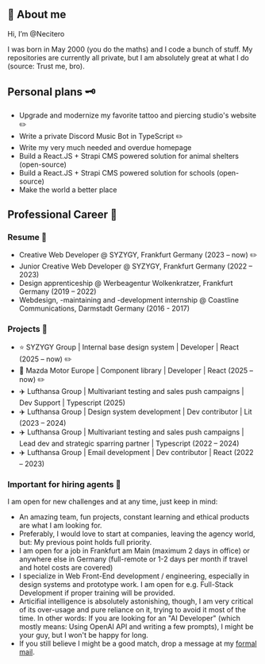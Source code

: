 ## 👋 About me

Hi, I’m @Necitero

I was born in May 2000 (you do the maths) and I code a bunch of stuff. My repositories are currently all private, but I am absolutely great at what I do (source: Trust me, bro).

## Personal plans 🗝️

- Upgrade and modernize my favorite tattoo and piercing studio's website ✏️
- Write a private Discord Music Bot in TypeScript ✏️
- Write my very much needed and overdue homepage
- Build a React.JS + Strapi CMS powered solution for animal shelters (open-source) 
- Build a React.JS + Strapi CMS powered solution for schools (open-source)
- Make the world a better place

## Professional Career 💼

### Resume 📄

- Creative Web Developer @ SYZYGY, Frankfurt Germany (2023 – now) ✏️
- Junior Creative Web Developer @ SYZYGY, Frankfurt Germany (2022 – 2023)
- Design apprenticeship @ Werbeagentur Wolkenkratzer, Frankfurt Germany (2019 – 2022)
- Webdesign, -maintaining and -development internship @ Coastline Communications, Darmstadt Germany (2016 - 2017)

### Projects 🔨

- ⭐ SYZYGY Group | Internal base design system | Developer | React (2025 – now) ✏️
- 🚙 Mazda Motor Europe | Component library | Developer | React (2025 – now) ✏️
- ✈️ Lufthansa Group | Multivariant testing and sales push campaigns | Dev Support | Typescript (2025)
- ✈️ Lufthansa Group | Design system development | Dev contributor | Lit (2023 – 2024)
- ✈️ Lufthansa Group | Multivariant testing and sales push campaigns | Lead dev and strategic sparring partner | Typescript (2022 – 2024)
- ✈️ Lufthansa Group | Email development | Dev contributor | React (2022 – 2023)

### Important for hiring agents 🔎

I am open for new challenges and at any time, just keep in mind:

- An amazing team, fun projects, constant learning and ethical products are what I am looking for.
- Preferably, I would love to start at companies, leaving the agency world, but: My previous point holds full priority.
- I am open for a job in Frankfurt am Main (maximum 2 days in office) or anywhere else in Germany (full-remote or 1-2 days per month if travel and hotel costs are covered)
- I specialize in Web Front-End development / engineering, especially in design systems and prototype work. I am open for e.g. Full-Stack Development if proper training will be provided.
- Articifial intelligence is absolutely astonishing, though, I am very critical of its over-usage and pure reliance on it, trying to avoid it most of the time. In other words: If you are looking for an "AI Developer" (which mostly means: Using OpenAI API and writing a few prompts), I might be your guy, but I won't be happy for long.
- If you still believe I might be a good match, drop a message at my [formal mail](mailto:nico.borst@gmx.de).

<!---
Necitero/Necitero is a ✨ special ✨ repository because its `README.md` (this file) appears on your GitHub profile.
You can click the Preview link to take a look at your changes.
--->
